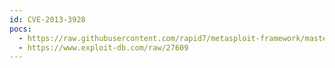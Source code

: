```yaml
---
id: CVE-2013-3928
pocs:
  - https://raw.githubusercontent.com/rapid7/metasploit-framework/master/modules/exploits/windows/fileformat/chasys_draw_ies_bmp_bof.rb
  - https://www.exploit-db.com/raw/27609
---
```

